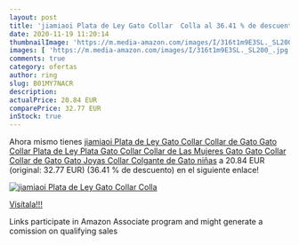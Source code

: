 ```yaml
---
layout: post
title: 'jiamiaoi Plata de Ley Gato Collar  Colla al 36.41 % de descuento'
date: 2020-11-19 11:20:14
thumbnailImage: 'https://m.media-amazon.com/images/I/316t1m9E3SL._SL200_.jpg'
images: [ 'https://m.media-amazon.com/images/I/316t1m9E3SL._SL200_.jpg' ]
comments: true
category: ofertas
author: ring
slug: B01MY7NACR
description:
actualPrice: 20.84 EUR
comparePrice: 32.77 EUR
inStock: true
---
```


Ahora mismo tienes [jiamiaoi Plata de Ley Gato Collar  Collar de Gato  Gato Collar  Plata de Ley  Plata Gato Collar  Collar de Las Mujeres Gato  Gato Collar  Collar de Gato  Gato Joyas Collar Colgante de Gato niñas](https://www.amazon.es/dp/B01MY7NACR/?tag=tolees-21) a 20.84 EUR (original: 32.77 EUR) (36.41 %  de descuento) en el siguiente enlace!

[![jiamiaoi Plata de Ley Gato Collar  Colla](https://m.media-amazon.com/images/I/316t1m9E3SL._SL200_.jpg)](https://www.amazon.es/dp/B01MY7NACR/?tag=tolees-21)

[Visítala!!!](https://www.amazon.es/dp/B01MY7NACR/?tag=tolees-21)

Links participate in Amazon Associate program and might generate a comission on qualifying sales
